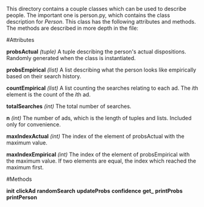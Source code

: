 This directory contains a couple classes which can be used to 
describe people. The important one is person.py, which contains
the class description for *Person*. This class has the following 
attributes and methods. The methods are described in more depth 
in the file:

#Attributes

**probsActual** *(tuple)*
A tuple describing the person's actual dispositions. Randomly
generated when the class is instantiated.

**probsEmpirical** *(list)*
A list describing what the person looks like empirically based
on their search history.

**countEmpirical** *(list)*
A list counting the searches relating to each ad. The *i*th 
element is the count of the *i*th ad.

**totalSearches** *(int)*
The total number of searches.

**n** *(int)*
The number of ads, which is the length of tuples and lists. 
Included only for convenience.

**maxIndexActual** *(int)*
The index of the element of probsActual with the maximum value.

**maxIndexEmpirical** *(int)*
The index of the element of probsEmpirical with the maximum
value. If two elements are equal, the index which reached the
maximum first.

#Methods

**__init__**
**clickAd**
**randomSearch**
**updateProbs**
**confidence**
**get_**
**printProbs**
**printPerson**
